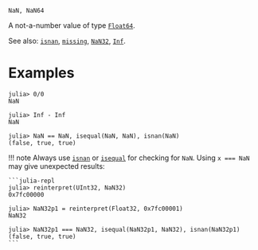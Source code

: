 ```
NaN, NaN64
```

A not-a-number value of type [`Float64`](@ref).

See also: [`isnan`](@ref), [`missing`](@ref), [`NaN32`](@ref), [`Inf`](@ref).

# Examples

```jldoctest
julia> 0/0
NaN

julia> Inf - Inf
NaN

julia> NaN == NaN, isequal(NaN, NaN), isnan(NaN)
(false, true, true)
```

!!! note
    Always use [`isnan`](@ref) or [`isequal`](@ref) for checking for `NaN`. Using `x === NaN` may give unexpected results:

    ```julia-repl
    julia> reinterpret(UInt32, NaN32)
    0x7fc00000

    julia> NaN32p1 = reinterpret(Float32, 0x7fc00001)
    NaN32

    julia> NaN32p1 === NaN32, isequal(NaN32p1, NaN32), isnan(NaN32p1)
    (false, true, true)
    ```

